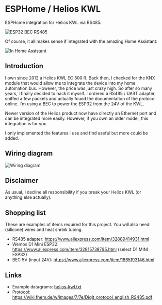 # ESPHome / Helios KWL

ESPHome integration for Helios KWL via RS485.

![ESP32 BEC RS485](docs/esp32-bec-rs485.jpg)

Of course, it all makes sense if integrated with the amazing Home Assistant:

![In Home Assistant](docs/hs-helios-kwl.png)

## Introduction

I own since 2012 a Helios KWL EC 500 R. Back then, I checked for the KNX module that would allow me
to integrate the device into my home automation bus. However, the price was just crazy high. So
after so many years, I finally decided to hack it myself. I ordered a RS485 / UART adapter, sniffed
a few packets and actually found the documentation of the protocol online. I'm using a BEC to power
the ESP32 from the 24V of the KWL.

Newer version of the Helios product now have directly an Ethernet port and can be integrated more
easily. However, if you own an older model, this integration is for you.

I only implemented the features I use and find useful but more could be added.

## Wiring diagram

![Wiring diagram](docs/wiring.png)

## Disclaimer

As usual, I decline all responsibility if you break your Helios KWL (or anything else
actually).

## Shopping list

These are examples of items required for this project. You will also need (silicone) wires and heat shrink tubing.

* RS485 adapter: https://www.aliexpress.com/item/32889414931.html
* Wemos D1 Mini ESP32: https://www.aliexpress.com/item/32815738795.html (select D1 MINI ESP32)
* BEC 5V (input 24V): https://www.aliexpress.com/item/1865193146.html

## Links

* Example datagrams: [helios-kwl.txt](docs/helios-kwl.txt)
* Protocol: https://wiki.fhem.de/w/images/7/7e/Digit_protocol_english_RS485.pdf
